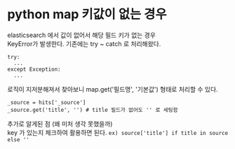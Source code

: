 # python map 키값이 없는 경우
elasticsearch 에서 값이 없어서 해당 필드 키가 없는 경우  
KeyError가 발생한다.
기존에는 try ~ catch 로 처리해왔다.
```
try:
  ...
except Exception:
  ...
```

로직이 지저분해져서 찾아보니 map.get('필드명', '기본값') 형태로 처리할 수 있다.  
```
_source = hits['_source']
_source.get('title', '') # title 필드가 없어도 '' 로 세팅함
```

추가로 알게된 점 (왜 미처 생각 못했을까)  
key 가 있는지 체크하여 활용하면 된다.
`ex) source['title'] if title in source else ''`
